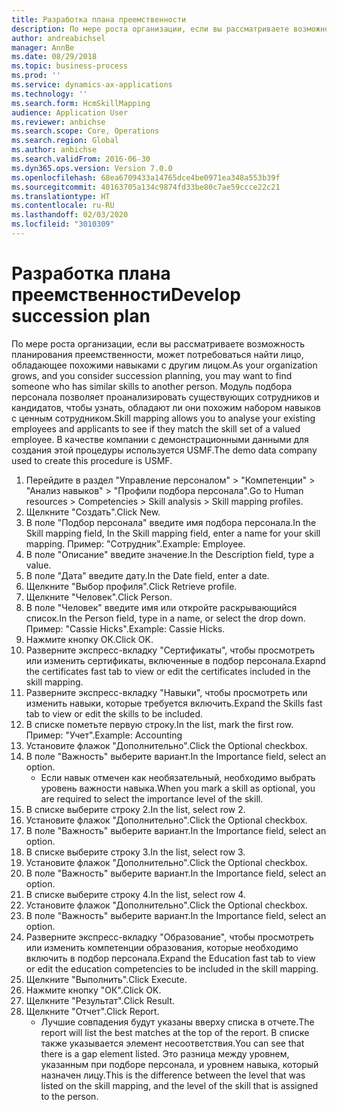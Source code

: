 ```yaml
---
title: Разработка плана преемственности
description: По мере роста организации, если вы рассматриваете возможность планирования преемственности, может потребоваться найти лицо, обладающее похожими навыками с другим лицом.
author: andreabichsel
manager: AnnBe
ms.date: 08/29/2018
ms.topic: business-process
ms.prod: ''
ms.service: dynamics-ax-applications
ms.technology: ''
ms.search.form: HcmSkillMapping
audience: Application User
ms.reviewer: anbichse
ms.search.scope: Core, Operations
ms.search.region: Global
ms.author: anbichse
ms.search.validFrom: 2016-06-30
ms.dyn365.ops.version: Version 7.0.0
ms.openlocfilehash: 68ea6709433a14765dce4be0971ea348a553b39f
ms.sourcegitcommit: 40163705a134c9874fd33be80c7ae59ccce22c21
ms.translationtype: HT
ms.contentlocale: ru-RU
ms.lasthandoff: 02/03/2020
ms.locfileid: "3010309"
---
```

# <a name="develop-succession-plan"></a><span data-ttu-id="32001-103">Разработка плана преемственности</span><span class="sxs-lookup"><span data-stu-id="32001-103">Develop succession plan</span></span>



<span data-ttu-id="32001-104">По мере роста организации, если вы рассматриваете возможность планирования преемственности, может потребоваться найти лицо, обладающее похожими навыками с другим лицом.</span><span class="sxs-lookup"><span data-stu-id="32001-104">As your organization grows, and you consider succession planning, you may want to find someone who has similar skills to another person.</span></span>  <span data-ttu-id="32001-105">Модуль подбора персонала позволяет проанализировать существующих сотрудников и кандидатов, чтобы узнать, обладают ли они похожим набором навыков с ценным сотрудником.</span><span class="sxs-lookup"><span data-stu-id="32001-105">Skill mapping allows you to analyse your existing employees and applicants to see if they match the skill set of a valued employee.</span></span> <span data-ttu-id="32001-106">В качестве компании с демонстрационными данными для создания этой процедуры используется USMF.</span><span class="sxs-lookup"><span data-stu-id="32001-106">The demo data company used to create this procedure is USMF.</span></span>

1. <span data-ttu-id="32001-107">Перейдите в раздел "Управление персоналом" > "Компетенции" > "Анализ навыков" > "Профили подбора персонала".</span><span class="sxs-lookup"><span data-stu-id="32001-107">Go to Human resources > Competencies > Skill analysis > Skill mapping profiles.</span></span>
2. <span data-ttu-id="32001-108">Щелкните "Создать".</span><span class="sxs-lookup"><span data-stu-id="32001-108">Click New.</span></span>
3. <span data-ttu-id="32001-109">В поле "Подбор персонала" введите имя подбора персонала.</span><span class="sxs-lookup"><span data-stu-id="32001-109">In the Skill mapping field, In the Skill mapping field, enter a name for your skill mapping.</span></span>  <span data-ttu-id="32001-110">Пример: "Сотрудник".</span><span class="sxs-lookup"><span data-stu-id="32001-110">Example: Employee.</span></span>
4. <span data-ttu-id="32001-111">В поле "Описание" введите значение.</span><span class="sxs-lookup"><span data-stu-id="32001-111">In the Description field, type a value.</span></span>
5. <span data-ttu-id="32001-112">В поле "Дата" введите дату.</span><span class="sxs-lookup"><span data-stu-id="32001-112">In the Date field, enter a date.</span></span>
6. <span data-ttu-id="32001-113">Щелкните "Выбор профиля".</span><span class="sxs-lookup"><span data-stu-id="32001-113">Click Retrieve profile.</span></span>
7. <span data-ttu-id="32001-114">Щелкните "Человек".</span><span class="sxs-lookup"><span data-stu-id="32001-114">Click Person.</span></span>
8. <span data-ttu-id="32001-115">В поле "Человек" введите имя или откройте раскрывающийся список.</span><span class="sxs-lookup"><span data-stu-id="32001-115">In the Person field, type in a name, or select the drop down.</span></span>  <span data-ttu-id="32001-116">Пример: "Cassie Hicks".</span><span class="sxs-lookup"><span data-stu-id="32001-116">Example: Cassie Hicks.</span></span>
9. <span data-ttu-id="32001-117">Нажмите кнопку OK.</span><span class="sxs-lookup"><span data-stu-id="32001-117">Click OK.</span></span>
10. <span data-ttu-id="32001-118">Разверните экспресс-вкладку "Сертификаты", чтобы просмотреть или изменить сертификаты, включенные в подбор персонала.</span><span class="sxs-lookup"><span data-stu-id="32001-118">Exapnd the certificates fast tab to view or edit the certificates included in the skill mapping.</span></span>
11. <span data-ttu-id="32001-119">Разверните экспресс-вкладку "Навыки", чтобы просмотреть или изменить навыки, которые требуется включить.</span><span class="sxs-lookup"><span data-stu-id="32001-119">Expand the Skills fast tab to view or edit the skills to be included.</span></span>
12. <span data-ttu-id="32001-120">В списке пометьте первую строку.</span><span class="sxs-lookup"><span data-stu-id="32001-120">In the list, mark the first row.</span></span>  <span data-ttu-id="32001-121">Пример: "Учет".</span><span class="sxs-lookup"><span data-stu-id="32001-121">Example:  Accounting</span></span>
13. <span data-ttu-id="32001-122">Установите флажок "Дополнительно".</span><span class="sxs-lookup"><span data-stu-id="32001-122">Click the Optional checkbox.</span></span>
14. <span data-ttu-id="32001-123">В поле "Важность" выберите вариант.</span><span class="sxs-lookup"><span data-stu-id="32001-123">In the Importance field, select an option.</span></span>
    * <span data-ttu-id="32001-124">Если навык отмечен как необязательный, необходимо выбрать уровень важности навыка.</span><span class="sxs-lookup"><span data-stu-id="32001-124">When you mark a skill as optional, you are required to select the importance level of the skill.</span></span>  
15. <span data-ttu-id="32001-125">В списке выберите строку 2.</span><span class="sxs-lookup"><span data-stu-id="32001-125">In the list, select row 2.</span></span>
16. <span data-ttu-id="32001-126">Установите флажок "Дополнительно".</span><span class="sxs-lookup"><span data-stu-id="32001-126">Click the Optional checkbox.</span></span>
17. <span data-ttu-id="32001-127">В поле "Важность" выберите вариант.</span><span class="sxs-lookup"><span data-stu-id="32001-127">In the Importance field, select an option.</span></span>
18. <span data-ttu-id="32001-128">В списке выберите строку 3.</span><span class="sxs-lookup"><span data-stu-id="32001-128">In the list, select row 3.</span></span>
19. <span data-ttu-id="32001-129">Установите флажок "Дополнительно".</span><span class="sxs-lookup"><span data-stu-id="32001-129">Click the Optional checkbox.</span></span>
20. <span data-ttu-id="32001-130">В поле "Важность" выберите вариант.</span><span class="sxs-lookup"><span data-stu-id="32001-130">In the Importance field, select an option.</span></span>
21. <span data-ttu-id="32001-131">В списке выберите строку 4.</span><span class="sxs-lookup"><span data-stu-id="32001-131">In the list, select row 4.</span></span>
22. <span data-ttu-id="32001-132">Установите флажок "Дополнительно".</span><span class="sxs-lookup"><span data-stu-id="32001-132">Click the Optional checkbox.</span></span>
23. <span data-ttu-id="32001-133">В поле "Важность" выберите вариант.</span><span class="sxs-lookup"><span data-stu-id="32001-133">In the Importance field, select an option.</span></span>
24. <span data-ttu-id="32001-134">Разверните экспресс-вкладку "Образование", чтобы просмотреть или изменить компетенции образования, которые необходимо включить в подбор персонала.</span><span class="sxs-lookup"><span data-stu-id="32001-134">Expand the Education fast tab to view or edit the education competencies to be included in the skill mapping.</span></span>
25. <span data-ttu-id="32001-135">Щелкните "Выполнить".</span><span class="sxs-lookup"><span data-stu-id="32001-135">Click Execute.</span></span>
26. <span data-ttu-id="32001-136">Нажмите кнопку "OК".</span><span class="sxs-lookup"><span data-stu-id="32001-136">Click OK.</span></span>
27. <span data-ttu-id="32001-137">Щелкните "Результат".</span><span class="sxs-lookup"><span data-stu-id="32001-137">Click Result.</span></span>
28. <span data-ttu-id="32001-138">Щелкните "Отчет".</span><span class="sxs-lookup"><span data-stu-id="32001-138">Click Report.</span></span>
    * <span data-ttu-id="32001-139">Лучшие совпадения будут указаны вверху списка в отчете.</span><span class="sxs-lookup"><span data-stu-id="32001-139">The report will list the best matches at the top of the report.</span></span>  <span data-ttu-id="32001-140">В списке также указывается элемент несоответствия.</span><span class="sxs-lookup"><span data-stu-id="32001-140">You can see that there is a gap element listed.</span></span>  <span data-ttu-id="32001-141">Это разница между уровнем, указанным при подборе персонала, и уровнем навыка, который назначен лицу.</span><span class="sxs-lookup"><span data-stu-id="32001-141">This is the difference between the level that was listed on the skill mapping, and the level of the skill that is assigned to the person.</span></span>  

